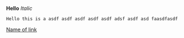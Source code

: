 **Hello**
*Italic*
```
Hello this is a asdf asdf asdf asdf asdf adsf asdf asd faasdfasdf
```
[Name of link](http://www.google.com)
